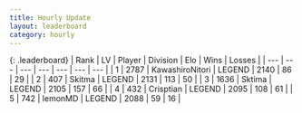```yaml
---
title: Hourly Update
layout: leaderboard
category: hourly
---
```


{: .leaderboard}
| Rank | LV | Player | Division | Elo | Wins | Losses |
| --- | --- | --- | --- | --- | --- | --- |
| <span data-change="0">1</span> | 2787 | <span title="ID: 164871">KawashiroNitori</span> | LEGEND | <span data-change="0">2140</span> | <span data-change="0">86</span> | <span data-change="0">29</span> |
| <span data-change="0">2</span> | 407 | <span title="ID: 402846">Skitma</span> | LEGEND | <span data-change="0">2131</span> | <span data-change="0">113</span> | <span data-change="0">50</span> |
| <span data-change="0">3</span> | 1636 | <span title="ID: 353063">Sktima</span> | LEGEND | <span data-change="0">2105</span> | <span data-change="0">157</span> | <span data-change="0">66</span> |
| <span data-change="1">4</span> | 432 | <span title="ID: 665674">Crisptian</span> | LEGEND | <span data-change="8">2095</span> | <span data-change="1">108</span> | <span data-change="0">61</span> |
| <span data-change="-1">5</span> | 742 | <span title="ID: 76009">lemonMD</span> | LEGEND | <span data-change="0">2088</span> | <span data-change="0">59</span> | <span data-change="0">16</span> |